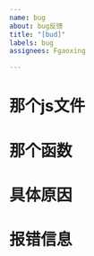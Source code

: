 ```yaml
---
name: bug
about: bug反馈
title: "[bud]"
labels: bug
assignees: Fgaoxing

---
```


# 那个js文件


# 那个函数


# 具体原因


# 报错信息
